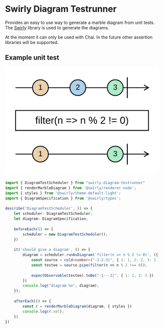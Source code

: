 # Swirly Diagram Testrunner

Provides an easy to use way to generate a marble diagram from unit tests. 
The [Swirly](https://github.com/timdp/swirly) library is used to generate the diagrams.

At the moment it can only be used with Chai. In the future other assertion libraries will be supported.


## Example unit test
![Exampe](./doc/diagram/filter.svg)

```typescript
import { DiagramTestScheduler } from "swirly-diagram-testrunner"
import { renderMarbleDiagram } from '@swirly/renderer-node';
import { styles } from '@swirly/theme-default-light';
import { DiagramSpecification } from '@swirly/types';

describe('DiagramTestScheduler', () => {
    let scheduler: DiagramTestScheduler;
    let diagram: DiagramSpecification;

    beforeEach(() => {
        scheduler = new DiagramTestScheduler();
    })

    it('should give a diagram', () => {
        diagram = scheduler.runAsDiagram('filter(n => n % 2 != 0)', ({ cold, expectObservable }) => {
            const source = cold<number>("-1-2-3|", { 1: 1, 2: 2, 3: 3 });
            const testee = source.pipe(filter(n => n % 2 !== 0));

            expectObservable(testee).toBe("-1---3|", { 1: 1, 3: 3 })
        })
        console.log("diagram %o", diagram);
    });

    afterEach(() => {
        const r = renderMarbleDiagram(diagram, { styles })
        console.log(r.xml);
    })
})

```
